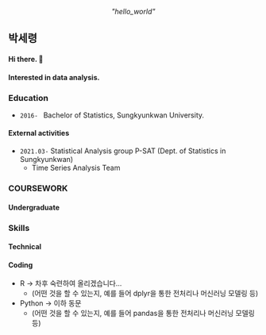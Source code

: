 <div align=center>
  
<i> "hello_world" </i>

</div>

<div align=center>


</div>

## 박세령

#### Hi there. 👋
#### Interested in data analysis.

### Education

- ```2016- ``` Bachelor of Statistics, Sungkyunkwan University.

#### External activities

- ```2021.03-``` Statistical Analysis group P-SAT (Dept. of Statistics in Sungkyunkwan)
  - Time Series Analysis Team

### COURSEWORK

#### Undergraduate


### Skills

#### Technical



#### Coding

- R  -> 차후 숙련하여 올리겠습니다...
  - (어떤 것을 할 수 있는지, 예를 들어 dplyr을 통한 전처리나 머신러닝 모델링 등)
- Python -> 이하 동문
  - (어떤 것을 할 수 있는지, 예를 들어 pandas을 통한 전처리나 머신러닝 모델링 등)

